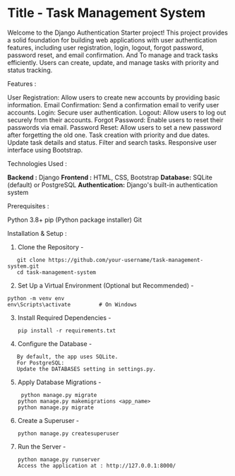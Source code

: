 # Title -  Task Management System

   Welcome to the Django Authentication Starter project! This project provides a solid foundation for building web applications with user authentication features, including user registration, login, logout, forgot password, password reset, and email confirmation. And To manage and track tasks efficiently. Users can create, update, and manage tasks with priority and status tracking.

Features : 

User Registration: Allow users to create new accounts by providing basic information.
Email Confirmation: Send a confirmation email to verify user accounts.
Login: Secure user authentication.
Logout: Allow users to log out securely from their accounts.
Forgot Password: Enable users to reset their passwords via email.
Password Reset: Allow users to set a new password after forgetting the old one.
Task creation with priority and due dates.
Update task details and status.
Filter and search tasks.
Responsive user interface using Bootstrap.

Technologies Used  :

**Backend   :**  Django
**Frontend :**  HTML, CSS, Bootstrap
**Database:**  SQLite (default) or PostgreSQL
**Authentication:** Django's built-in authentication system

Prerequisites :

Python 3.8+
pip (Python package installer)
Git

Installation & Setup : 

1. Clone the Repository -
```
   git clone https://github.com/your-username/task-management-system.git
   cd task-management-system
```

2. Set Up a Virtual Environment (Optional but Recommended) -

```
python -m venv env
env\Scripts\activate         # On Windows
```

3. Install Required Dependencies -
   
   ```
   pip install -r requirements.txt
   ```
   
 4. Configure the Database -
    
   ```
      By default, the app uses SQLite.
      For PostgreSQL:
      Update the DATABASES setting in settings.py.
   ```

5. Apply Database Migrations -

   ```
    python manage.py migrate
   python manage.py makemigrations <app_name>
   python manage.py migrate
   ```

6. Create a Superuser -

   ```
   python manage.py createsuperuser
   ```
   
7. Run the Server -
   ```
   python manage.py runserver
   Access the application at : http://127.0.0.1:8000/
 ```
